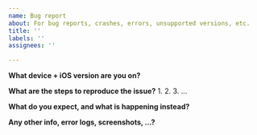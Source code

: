 ```yaml
---
name: Bug report
about: For bug reports, crashes, errors, unsupported versions, etc.
title: ''
labels: ''
assignees: ''

---
```


**What device + iOS version are you on?**


**What are the steps to reproduce the issue?**
1.
2.
3.
...

**What do you expect, and what is happening instead?**


**Any other info, error logs, screenshots, ...?**
